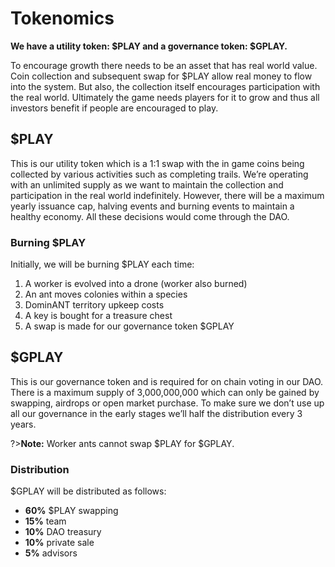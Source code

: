 # Tokenomics

**We have a utility token: $PLAY and a governance token: $GPLAY.**

To encourage growth there needs to be an asset that has real world value. Coin collection and subsequent swap for $PLAY allow real money to flow into the system. But also, the collection itself encourages participation with the real world. Ultimately the game needs players for it to grow and thus all investors benefit if people are encouraged to play.

## $PLAY

This is our utility token which is a 1:1 swap with the in game coins being collected by various activities such as completing trails. We’re operating with an unlimited supply as we want to maintain the collection and participation in the real world indefinitely. However, there will be a maximum yearly issuance cap, halving events and burning events to maintain a healthy economy. All these decisions would come through the DAO.

### Burning $PLAY

Initially, we will be burning $PLAY each time:

1. A worker is evolved into a drone (worker also burned)
2. An ant moves colonies within a species
3. DominANT territory upkeep costs
4. A key is bought for a treasure chest
5. A swap is made for our governance token $GPLAY

## $GPLAY

This is our governance token and is required for on chain voting in our DAO. There is a maximum supply of 3,000,000,000 which can only be gained by swapping, airdrops or open market purchase. To make sure we don’t use up all our governance in the early stages we’ll half the distribution every 3 years.

?>**Note:** Worker ants cannot swap $PLAY for $GPLAY.

### Distribution

$GPLAY will be distributed as follows:

* **60%** $PLAY swapping
* **15%** team
* **10%** DAO treasury
* **10%** private sale
* **5%** advisors
